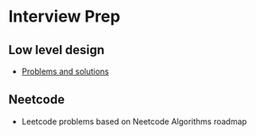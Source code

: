 # Interview Prep

## Low level design

- [Problems and solutions](https://github.com/prasadgujar/low-level-design-primer/blob/master/solutions.md)

## Neetcode

- Leetcode problems based on Neetcode Algorithms roadmap
